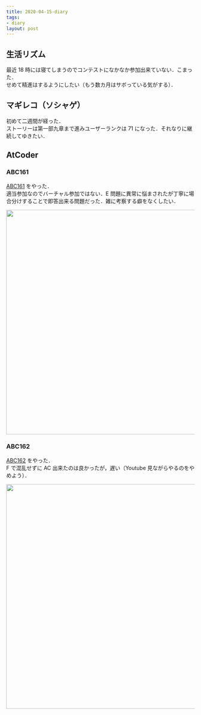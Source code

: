 ```yaml
---
title: 2020-04-15-diary
tags:
- diary
layout: post
---
```


## 生活リズム
最近 18 時には寝てしまうのでコンテストになかなか参加出来ていない．こまった．<br>
せめて精進はするようにしたい（もう数カ月はサボっている気がする）．<br>

## マギレコ（ソシャゲ）
初めて二週間が経った．<br>
ストーリーは第一部九章まで進みユーザーランクは 71 になった．それなりに継続してゆきたい．

## AtCoder
### ABC161
<a href="https://atcoder.jp/contests/abc161">ABC161</a> をやった．<br>
適当参加なのでバーチャル参加ではない．E 問題に異常に悩まされたが丁寧に場合分けすることで即答出来る問題だった．雑に考察する癖をなくしたい．

<img width = "600" src="{{ site.baseurl }}/resources/2020-04-15-AC.png">

### ABC162
<a href="https://atcoder.jp/contests/abc162">ABC162</a> をやった．<br>
F で混乱せずに AC 出来たのは良かったが，遅い（Youtube 見ながらやるのをやめよう）．

<img width = "600" src="{{ site.baseurl }}/resources/2020-04-15-AC-2.png">
